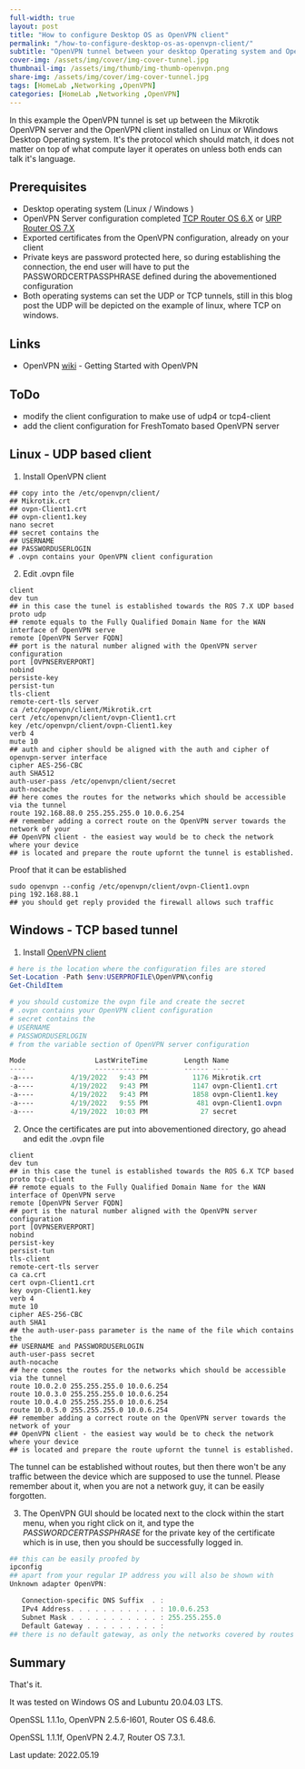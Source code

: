 ```yaml
---
full-width: true
layout: post
title: "How to configure Desktop OS as OpenVPN client"
permalink: "/how-to-configure-desktop-os-as-openvpn-client/"
subtitle: "OpenVPN tunnel between your desktop Operating system and OpenVPN server"
cover-img: /assets/img/cover/img-cover-tunnel.jpg
thumbnail-img: /assets/img/thumb/img-thumb-openvpn.png
share-img: /assets/img/cover/img-cover-tunnel.jpg
tags: [HomeLab ,Networking ,OpenVPN]
categories: [HomeLab ,Networking ,OpenVPN]
---
```

 In this example the OpenVPN tunnel is set up between the Mikrotik OpenVPN server and the OpenVPN client installed on Linux or Windows Desktop Operating system. It's the protocol which should match, it does not matter on top of what compute layer it operates on unless both ends can talk it's language.

## Prerequisites

+ Desktop operating system (Linux / Windows )
+ OpenVPN Server configuration completed [TCP Router OS 6.X](https://makeitcloudy.pl/how-to-configure-mikrotik-openvpn-server-ros6/) or [URP Router OS 7.X](https://makeitcloudy.pl/how-to-configure-mikrotik-openvpn-server-ros7/)
+ Exported certificates from the OpenVPN configuration, already on your client
+ Private keys are password protected here, so during establishing the connection, the end user will have to put the PASSWORDCERTPASSPHRASE defined during the abovementioned configuration
+ Both operating systems can set the UDP or TCP tunnels, still in this blog post the UDP will be depicted on the example of linux, where TCP on windows.

## Links

+ OpenVPN [wiki](https://community.openvpn.net/openvpn/wiki/GettingStartedwithOVPN) - Getting Started with OpenVPN

## ToDo

+ modify the client configuration to make use of udp4 or tcp4-client
+ add the client configuration for FreshTomato based OpenVPN server

## Linux - UDP based client

1. Install OpenVPN client

```shell
## copy into the /etc/openvpn/client/
## Mikrotik.crt
## ovpn-Client1.crt
## ovpn-client1.key
nano secret
## secret contains the
## USERNAME
## PASSWORDUSERLOGIN
# .ovpn contains your OpenVPN client configuration
```

2. Edit .ovpn file

```shell
client
dev tun
## in this case the tunel is established towards the ROS 7.X UDP based
proto udp
## remote equals to the Fully Qualified Domain Name for the WAN interface of OpenVPN serve
remote [OpenVPN Server FQDN]
## port is the natural number aligned with the OpenVPN server configuration
port [OVPNSERVERPORT]
nobind
persiste-key
persist-tun
tls-client
remote-cert-tls server
ca /etc/openvpn/client/Mikrotik.crt
cert /etc/openvpn/client/ovpn-Client1.crt
key /etc/openvpn/client/ovpn-Client1.key
verb 4
mute 10
## auth and cipher should be aligned with the auth and cipher of openvpn-server interface
cipher AES-256-CBC
auth SHA512
auth-user-pass /etc/openvpn/client/secret
auth-nocache
## here comes the routes for the networks which should be accessible via the tunnel
route 192.168.88.0 255.255.255.0 10.0.6.254
## remember adding a correct route on the OpenVPN server towards the network of your
## OpenVPN client - the easiest way would be to check the network where your device
## is located and prepare the route upfornt the tunnel is established.
```

Proof that it can be established

```shell
sudo openvpn --config /etc/openvpn/client/ovpn-Client1.ovpn
ping 192.168.88.1
## you should get reply provided the firewall allows such traffic
```

## Windows - TCP based tunnel

1. Install [OpenVPN client](https://openvpn.net/community-downloads/)

```powershell
# here is the location where the configuration files are stored
Set-Location -Path $env:USERPROFILE\OpenVPN\config
Get-ChildItem

# you should customize the ovpn file and create the secret
# .ovpn contains your OpenVPN client configuration
# secret contains the
# USERNAME
# PASSWORDUSERLOGIN
# from the variable section of OpenVPN server configuration

Mode                 LastWriteTime         Length Name
----                 -------------         ------ ----
-a----         4/19/2022   9:43 PM           1176 Mikrotik.crt
-a----         4/19/2022   9:43 PM           1147 ovpn-Client1.crt
-a----         4/19/2022   9:43 PM           1858 ovpn-Client1.key
-a----         4/19/2022   9:55 PM            481 ovpn-Client1.ovpn
-a----         4/19/2022  10:03 PM             27 secret
```

2. Once the certificates are put into abovementioned directory, go ahead and edit the .ovpn file

```shell
client
dev tun
## in this case the tunel is established towards the ROS 6.X TCP based
proto tcp-client
## remote equals to the Fully Qualified Domain Name for the WAN interface of OpenVPN serve
remote [OpenVPN Server FQDN]
## port is the natural number aligned with the OpenVPN server configuration
port [OVPNSERVERPORT]
nobind
persist-key
persist-tun
tls-client
remote-cert-tls server
ca ca.crt
cert ovpn-Client1.crt
key ovpn-Client1.key
verb 4
mute 10
cipher AES-256-CBC
auth SHA1
## the auth-user-pass parameter is the name of the file which contains the
## USERNAME and PASSWORDUSERLOGIN
auth-user-pass secret
auth-nocache
## here comes the routes for the networks which should be accessible via the tunnel
route 10.0.2.0 255.255.255.0 10.0.6.254
route 10.0.3.0 255.255.255.0 10.0.6.254
route 10.0.4.0 255.255.255.0 10.0.6.254
route 10.0.5.0 255.255.255.0 10.0.6.254
## remember adding a correct route on the OpenVPN server towards the network of your
## OpenVPN client - the easiest way would be to check the network where your device
## is located and prepare the route upfornt the tunnel is established.
```

The tunnel can be established without routes, but then there won't be any traffic between the device which are supposed to use the tunnel. Please remember about it, when you are not a network guy, it can be easily forgotten.

3. The OpenVPN GUI should be located next to the clock within the start menu, when you right click on it, and type the *PASSWORDCERTPASSPHRASE* for the private key of the certificate which is in use, then you should be successfully logged in.

```powershell
## this can be easily proofed by
ipconfig
## apart from your regular IP address you will also be shown with
Unknown adapter OpenVPN:

   Connection-specific DNS Suffix  . :
   IPv4 Address. . . . . . . . . . . : 10.0.6.253
   Subnet Mask . . . . . . . . . . . : 255.255.255.0
   Default Gateway . . . . . . . . . :
## there is no default gateway, as only the networks covered by routes are sent over the tunnel
```

## Summary

That's it.

It was tested on Windows OS and Lubuntu 20.04.03 LTS.

OpenSSL 1.1.1o, OpenVPN 2.5.6-I601, Router OS 6.48.6.

OpenSSL 1.1.1f, OpenVPN 2.4.7, Router OS 7.3.1.

Last update: 2022.05.19
